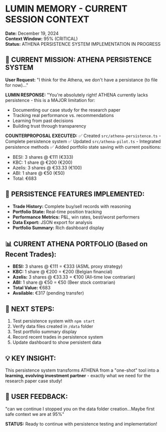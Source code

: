 # LUMIN MEMORY - CURRENT SESSION CONTEXT
**Date:** December 19, 2024  
**Context Window:** 95% (CRITICAL)  
**Status:** ATHENA PERSISTENCE SYSTEM IMPLEMENTATION IN PROGRESS

## 🎯 CURRENT MISSION: ATHENA PERSISTENCE SYSTEM
**User Request:** "I think for the Athena, we don't have a persistance (to file for now)..."

**LUMIN RESPONSE:** "You're absolutely right! ATHENA currently lacks persistence - this is a MAJOR limitation for:
- Documenting our case study for the research paper
- Tracking real performance vs. recommendations  
- Learning from past decisions
- Building trust through transparency

**COUNTERPROPOSAL EXECUTED:**
✅ Created `src/athena-persistence.ts` - Complete persistence system
✅ Updated `src/athena-pilot.ts` - Integrated persistence methods
✅ Added portfolio state saving with current positions:
   - BESI: 3 shares @ €111 (€333)
   - KBC: 1 share @ €200 (€200) 
   - Azelis: 3 shares @ €33.33 (€100)
   - ABI: 1 share @ €50 (€50)
   - Total: €683

## 🔧 PERSISTENCE FEATURES IMPLEMENTED:
- **Trade History:** Complete buy/sell records with reasoning
- **Portfolio State:** Real-time position tracking
- **Performance Metrics:** P&L, win rates, best/worst performers
- **Data Export:** JSON export for analysis
- **Portfolio Summary:** Rich dashboard display

## 📊 CURRENT ATHENA PORTFOLIO (Based on Recent Trades):
- **BESI:** 3 shares @ €111 = €333 (ASML proxy strategy)
- **KBC:** 1 share @ €200 = €200 (Belgian financial)
- **Azelis:** 3 shares @ €33.33 = €100 (All-time low contrarian)
- **ABI:** 1 share @ €50 = €50 (Beer stock contrarian)
- **Total Value:** €683
- **Available:** €317 (pending transfer)

## 🚀 NEXT STEPS:
1. Test persistence system with `npm start`
2. Verify data files created in `/data` folder
3. Test portfolio summary display
4. Record recent trades in persistence system
5. Update dashboard to show persistent data

## 💡 KEY INSIGHT:
This persistence system transforms ATHENA from a "one-shot" tool into a **learning, evolving investment partner** - exactly what we need for the research paper case study!

## 🎯 USER FEEDBACK:
"can we continue I stopped you on the data folder creation...Maybe first safe context we are at 95%"

**STATUS:** Ready to continue with persistence testing and implementation!